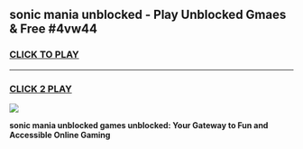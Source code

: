 
## sonic mania unblocked - Play Unblocked Gmaes & Free #4vw44
<h3>
<a href="https://news.freeplayer.one?title=sonic_mania_unblocked&ref=03M">CLICK TO PLAY</a></h3>
<hr>

<h3>
<a href="https://news.freeplayer.one?title=sonic_mania_unblocked&ref=03M">CLICK 2 PLAY</a>
  
</h3>

<a href="https://news.freeplayer.one?title=sonic_mania_unblocked&ref=03M"><img src="https://clearcache.store/games.png"></a>


**sonic mania unblocked games unblocked: Your Gateway to Fun and Accessible Online Gaming**
